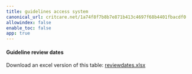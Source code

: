 ```yaml
---
title: guidelines access system
canonical_url: critcare.net/1a74f8f7b8b7e871b413c4697f68b4401fbacdf0
allowindex: false
enable_toc: false
app: true
---
```


<meta charset="UTF-8">
<meta name="viewport" content="width=device-width, initial-scale=1.0">
<title>CSV Table</title>
<style>
    table {
        border-collapse: collapse;
        width: 100%;
        max-width:800px;
        margin:2em;
    }
    th, td {
        border: 1px solid black;
        padding: 8px;
        text-align: left;
    }
    th {
        background-color: #f2f2f2;
        cursor: pointer;
    }
    .highlight {
        background-color: #fdd;
    }
</style>
<script src="https://code.jquery.com/jquery-3.6.0.min.js"></script>
<script>
    $(document).ready(function() {
        $.ajax({
            url: "../reviewdates.csv",
            dataType: "text",
            success: function(data) {
                createTable(data);
            }
        });
    });

    function createTable(csv) {
        let lines = csv.split("\n");
        let table = $('<table></table>');
        let today = new Date();
        today.setHours(0, 0, 0, 0);

        lines.forEach((line, index) => {
            let row = $('<tr></tr>');
            let cells = line.split(",");
            cells.forEach((cell, cellIndex) => {
                let cellElement = (index === 0) ? $('<th></th>') : $('<td></td>');
                cellElement.text(cell);

                if (index !== 0 && cellIndex === 1) { 
                    let date = new Date(cell);
                    if (date < today) {
                        row.addClass('highlight');
                    }
                }

                row.append(cellElement);
            });
            table.append(row);
        });

        $("body").append(table);
        sortTableOnClick();
    }

    function sortTableOnClick() {
        $('th').click(function() {
            let table = $(this).parents('table');
            let rows = table.find('tr:gt(0)').toArray().sort(comparer($(this).index()));
            this.asc = !this.asc;
            if (!this.asc) {
                rows = rows.reverse();
            }
            table.append(rows);
        });
    }

    function comparer(index) {
        return function(a, b) {
            let valA = getCellValue(a, index);
            let valB = getCellValue(b, index);
            return $.isNumeric(valA) && $.isNumeric(valB) ? valA - valB : valA.toString().localeCompare(valB);
        }
    }

    function getCellValue(row, index) {
        return $(row).children('td').eq(index).text();
    }
</script>


<h4>Guideline review dates</h4>
<p>Download an excel version of this table: <a href="../reviewdates.xlsx">reviewdates.xlsx</a></p>

